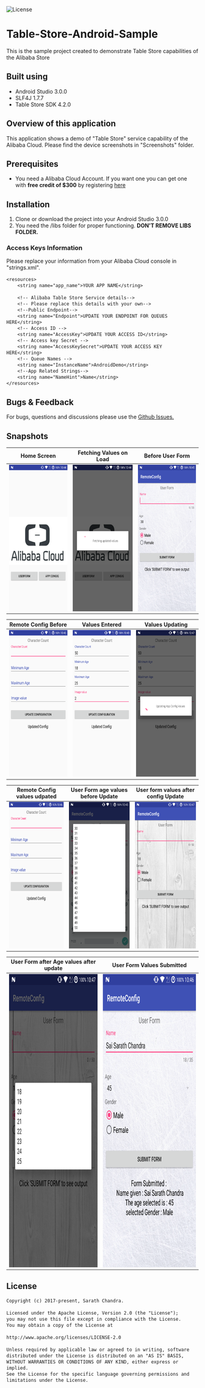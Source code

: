 ![License](https://img.shields.io/badge/License-Apache%202.0-blue.svg?style=for-the-badge)
# Table-Store-Android-Sample
This is the sample project created to demonstrate Table Store capabilities of the Alibaba Store

## Built using

 - Android Studio 3.0.0
 - SLF4J 1.7.7
 - Table Store SDK 4.2.0

## Overview of this application

This application shows a demo of "Table Store" service capability of the Alibaba Cloud. Please find the device screenshots in "Screenshots" folder.

## Prerequisites

 - You need a Alibaba Cloud Account. If you want one you can get one with **free credit of $300** by registering [here](https://account-intl.aliyun.com/register/intl_register.htm?biz_params=%7B%22intl%22%3A%22%7B%5C%22referralCode%5C%22%3A%5C%226qnq3f%5C%22%7D%22%7D)

## Installation

 1. Clone or download the project into your Android Studio 3.0.0 
 2. You need the /libs folder for proper functioning. **DON'T REMOVE LIBS FOLDER.**

### Access Keys Information
Please replace your information from your Alibaba Cloud console in "strings.xml".

```
<resources>
    <string name="app_name">YOUR APP NAME</string>

    <!-- Alibaba Table Store Service details-->
    <!-- Please replace this details with your own-->
    <!--Public Endpoint-->
    <string name="Endpoint">UPDATE YOUR ENDPOINT FOR QUEUES HERE</string>
    <!-- Access ID -->
    <string name="AccessKey">UPDATE YOUR ACCESS ID</string>
    <!-- Access key Secret -->
    <string name="AccessKeySecret">UPDATE YOUR ACCESS KEY HERE</string>
    <!-- Queue Names -->
    <string name="InstanceName">AndroidDemo</string>
    <!--App Related Strings-->
    <string name="NameHint">Name</string>
</resources>
```

## Bugs & Feedback
For bugs, questions and discussions please use the [Github Issues.](https://github.com/saichandu415/Table-Store-Android-Sample/issues)


## Snapshots
|                                        Home Screen                                         |                                               Fetching Values on Load                                               |                                         Before User Form                                         |
|:-------------------------------------------------------------------------------------------------------------:|:----------------------------------------------------------------------------------------------------------------:|:------------------------------------------------------------------------------------------------------:|
| <img src="https://github.com/saichandu415/Table-Store-Android-Sample/raw/master/screenshots/Home_Screen.png" width="216" height="384" /> | <img src="https://github.com/saichandu415/Table-Store-Android-Sample/raw/master/screenshots/Fetching_values_onLoad.png" width="216" height="384" /> | <img src="https://github.com/saichandu415/Table-Store-Android-Sample/raw/master/screenshots/UserForm_before.png" width="216" height="384" /> |

|                                        Remote Config Before                               |                                               Values Entered                                               |                                         Values Updating                                         |
|:-------------------------------------------------------------------------------------------------------------:|:----------------------------------------------------------------------------------------------------------------:|:------------------------------------------------------------------------------------------------------:|
| <img src="https://github.com/saichandu415/Table-Store-Android-Sample/raw/master/screenshots/Remote_Config_Before.png" width="216" height="384" /> | <img src="https://github.com/saichandu415/Table-Store-Android-Sample/raw/master/screenshots/Remote_Config_Values_Entered.png" width="216" height="384" /> | <img src="https://github.com/saichandu415/Table-Store-Android-Sample/raw/master/screenshots/Remote_Config_Updating_Values.png" width="216" height="384" /> |

|                                        Remote Config values udpated                             |                                               User Form age values before Update                                               |                                         User form values after config Update                                        |
|:-------------------------------------------------------------------------------------------------------------:|:----------------------------------------------------------------------------------------------------------------:|:------------------------------------------------------------------------------------------------------:|
| <img src="https://github.com/saichandu415/Table-Store-Android-Sample/raw/master/screenshots/Remote_Config_Before.png" width="216" height="384" /> | <img src="https://github.com/saichandu415/Table-Store-Android-Sample/raw/master/screenshots/UserFormBeforeAgeValues.png" width="216" height="384" /> | <img src="https://github.com/saichandu415/Table-Store-Android-Sample/raw/master/screenshots/UserForm_after.png" width="216" height="384" /> |


|                                          User Form after Age values after update                                       |                                               User Form Values Submitted                                              | 
|:----------------------------------------------------------------------------------------------:|:-------------------------------------------------------------------------------------------------:|
|<img src="https://github.com/saichandu415/Table-Store-Android-Sample/raw/master/screenshots/UserFormAfterAgeValues.png" width="432" height="768" /> |<img src="https://github.com/saichandu415/Table-Store-Android-Sample/raw/master/screenshots/UserForm_Submitted_Values.png" width="432" height="768" />|


## License

    Copyright (c) 2017-present, Sarath Chandra.

    Licensed under the Apache License, Version 2.0 (the "License");
    you may not use this file except in compliance with the License.
    You may obtain a copy of the License at

    http://www.apache.org/licenses/LICENSE-2.0

    Unless required by applicable law or agreed to in writing, software
    distributed under the License is distributed on an "AS IS" BASIS,
    WITHOUT WARRANTIES OR CONDITIONS OF ANY KIND, either express or implied.
    See the License for the specific language governing permissions and
    limitations under the License.
